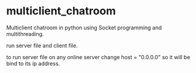 # multiclient_chatroom
Multiclient chatroom in python using Socket programming and multithreading.

run server file and client file.

to run server file on any online server change host = "0.0.0.0" so it will be bind to its ip address.
